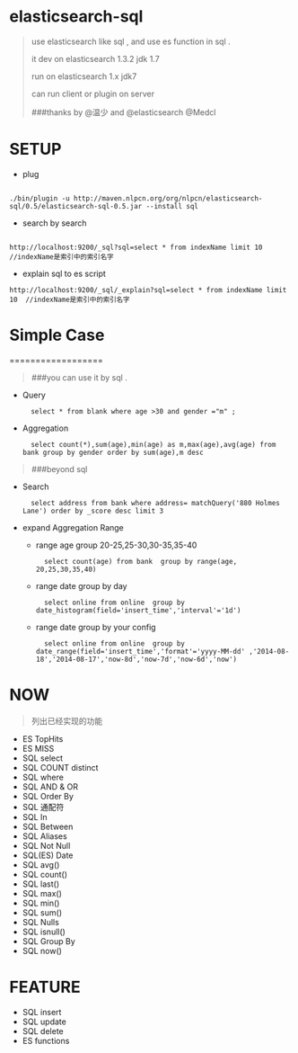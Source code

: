 elasticsearch-sql
=================

> use elasticsearch like sql , and use es function in sql .
>  
> it dev on elasticsearch 1.3.2 jdk 1.7
> 
> run on elasticsearch 1.x jdk7
>
> can run client or plugin on server
> 
> ###thanks by @温少 and @elasticsearch @Medcl 


# SETUP 

* plug

````

./bin/plugin -u http://maven.nlpcn.org/org/nlpcn/elasticsearch-sql/0.5/elasticsearch-sql-0.5.jar --install sql 

````

* search by search

````

http://localhost:9200/_sql?sql=select * from indexName limit 10  //indexName是索引中的索引名字

````

* explain sql to es script

````
http://localhost:9200/_sql/_explain?sql=select * from indexName limit 10  //indexName是索引中的索引名字

```` 



# Simple Case

==================

> ###you can use it by sql .

* Query

    	select * from blank where age >30 and gender ="m" ;

* Aggregation

        select count(*),sum(age),min(age) as m,max(age),avg(age) from bank group by gender order by sum(age),m desc

> ###beyond sql

* Search

        select address from bank where address= matchQuery('880 Holmes Lane') order by _score desc limit 3 
        

* expand Aggregation Range
	
	+ range age group 20-25,25-30,30-35,35-40

			select count(age) from bank  group by range(age, 20,25,30,35,40) 


	+ range date group by day 
	
			select online from online  group by date_histogram(field='insert_time','interval'='1d') 

	+ range date group by your config
	
			select online from online  group by date_range(field='insert_time','format'='yyyy-MM-dd' ,'2014-08-18','2014-08-17','now-8d','now-7d','now-6d','now')



# NOW

> 列出已经实现的功能
*  ES TopHits
*  ES MISS
*  SQL select
*  SQL COUNT distinct
*  SQL where
*  SQL AND & OR
*  SQL Order By
*  SQL 通配符
*  SQL In
*  SQL Between
*  SQL Aliases
*  SQL Not Null
*  SQL(ES) Date
*  SQL avg()
*  SQL count()
*  SQL last()
*  SQL max()
*  SQL min()
*  SQL sum()
*  SQL Nulls
*  SQL isnull()
*  SQL Group By
*  SQL now()

# FEATURE

*  SQL insert
*  SQL update
*  SQL delete
*  ES functions
